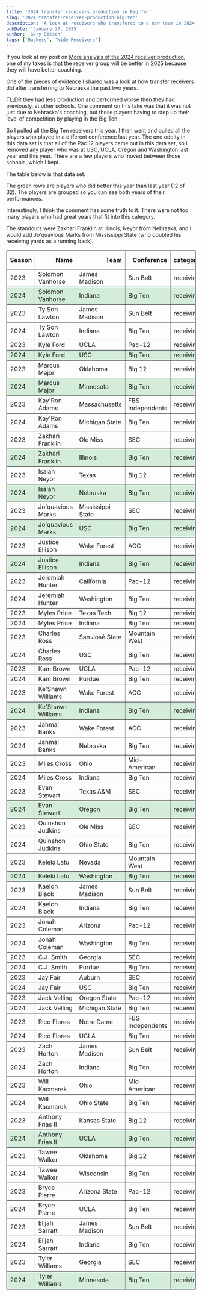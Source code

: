 ```yaml
---
title: '2024 transfer receivers production in Big Ten'
slug: '2024-transfer-receiver-production-big-ten'
description: 'A look at receivers who transfered to a new team in 2024 and play in the Big Ten. Trying to answer the question, how many receivers had better production after they transfered. '
pubDate: 'January 27, 2025'
author: 'Gary Ditsch'
tags: ['Huskers', 'Wide Receivers']
---
```


If you look at my post on [More analysis of the 2024 receiver production](/blog/more-analysis-2024-receiver-production), one of my takes is that the receiver group will be better in 2025 because they will have better coaching. 

One of the pieces of evidence I shared was a look at how transfer receivers did after transferring to Nebraska the past two years.

TL;DR they had less production and performed worse then they had previously, at other schools. One comment on this take was that it was not just due to Nebraska's coaching, but those players having to step up their level of competition by playing in the Big Ten.

So I pulled all the Big Ten receivers this year. I then went and pulled all the players who played in a different conference last year. The one oddity in this data set is that all of the Pac 12 players came out in this data set, so I removed any player who was at USC, UCLA, Oregon and Washington last year and this year. There are a few players who moved between those schools, which I kept. 

The table below is that data set. 

The green rows are players who did better this year than last year (12 of 32). The players are grouped so you can see both years of their performances. 

Interestingly, I think the comment has some truth to it. There were not too many players who had great years that fit into this category. 

The standouts were Zakhari Franklin at Illinois, Neyor from Nebraska, and I would add Jo'quavious Marks from Mississippi State (who doubled his receiving yards as a running back).

<table border="1" class="dataframe">
  <thead>
    <tr style="text-align: right;">
      <th>Season</th>
      <th>player_id</th>
      <th>Name</th>
      <th>Team</th>
      <th>Conference</th>
      <th>category</th>
      <th>stat_type</th>
      <th>Receiving Yards</th>
      <th>Player Number</th>
      <th>Unnamed: 9</th>
    </tr>
  </thead>
  <tbody>
    <tr>
      <td>2023</td>
      <td>4366640</td>
      <td>Solomon Vanhorse</td>
      <td>James Madison</td>
      <td>Sun Belt</td>
      <td>receiving</td>
      <td>YDS</td>
      <td>7</td>
      <td>1</td>
      <td>NaN</td>
    </tr>
    <tr style="background-color: #d4edda;">
      <td>2024</td>
      <td>4366640</td>
      <td>Solomon Vanhorse</td>
      <td>Indiana</td>
      <td>Big Ten</td>
      <td>receiving</td>
      <td>YDS</td>
      <td>14</td>
      <td>1</td>
      <td>x</td>
    </tr>
    <tr>
      <td>2023</td>
      <td>4367069</td>
      <td>Ty Son Lawton</td>
      <td>James Madison</td>
      <td>Sun Belt</td>
      <td>receiving</td>
      <td>YDS</td>
      <td>174</td>
      <td>2</td>
      <td>NaN</td>
    </tr>
    <tr>
      <td>2024</td>
      <td>4367069</td>
      <td>Ty Son Lawton</td>
      <td>Indiana</td>
      <td>Big Ten</td>
      <td>receiving</td>
      <td>YDS</td>
      <td>114</td>
      <td>2</td>
      <td>NaN</td>
    </tr>
    <tr>
      <td>2023</td>
      <td>4426357</td>
      <td>Kyle Ford</td>
      <td>UCLA</td>
      <td>Pac-12</td>
      <td>receiving</td>
      <td>YDS</td>
      <td>203</td>
      <td>3</td>
      <td>NaN</td>
    </tr>
    <tr style="background-color: #d4edda;">
      <td>2024</td>
      <td>4426357</td>
      <td>Kyle Ford</td>
      <td>USC</td>
      <td>Big Ten</td>
      <td>receiving</td>
      <td>YDS</td>
      <td>258</td>
      <td>3</td>
      <td>x</td>
    </tr>
    <tr>
      <td>2023</td>
      <td>4426484</td>
      <td>Marcus Major</td>
      <td>Oklahoma</td>
      <td>Big 12</td>
      <td>receiving</td>
      <td>YDS</td>
      <td>75</td>
      <td>4</td>
      <td>NaN</td>
    </tr>
    <tr style="background-color: #d4edda;">
      <td>2024</td>
      <td>4426484</td>
      <td>Marcus Major</td>
      <td>Minnesota</td>
      <td>Big Ten</td>
      <td>receiving</td>
      <td>YDS</td>
      <td>144</td>
      <td>4</td>
      <td>x</td>
    </tr>
    <tr>
      <td>2023</td>
      <td>4426530</td>
      <td>Kay'Ron Adams</td>
      <td>Massachusetts</td>
      <td>FBS Independents</td>
      <td>receiving</td>
      <td>YDS</td>
      <td>118</td>
      <td>5</td>
      <td>NaN</td>
    </tr>
    <tr>
      <td>2024</td>
      <td>4426530</td>
      <td>Kay'Ron Adams</td>
      <td>Michigan State</td>
      <td>Big Ten</td>
      <td>receiving</td>
      <td>YDS</td>
      <td>85</td>
      <td>5</td>
      <td>NaN</td>
    </tr>
    <tr>
      <td>2023</td>
      <td>4427225</td>
      <td>Zakhari Franklin</td>
      <td>Ole Miss</td>
      <td>SEC</td>
      <td>receiving</td>
      <td>YDS</td>
      <td>38</td>
      <td>6</td>
      <td>NaN</td>
    </tr>
    <tr style="background-color: #d4edda;">
      <td>2024</td>
      <td>4427225</td>
      <td>Zakhari Franklin</td>
      <td>Illinois</td>
      <td>Big Ten</td>
      <td>receiving</td>
      <td>YDS</td>
      <td>619</td>
      <td>6</td>
      <td>x</td>
    </tr>
    <tr>
      <td>2023</td>
      <td>4428116</td>
      <td>Isaiah Neyor</td>
      <td>Texas</td>
      <td>Big 12</td>
      <td>receiving</td>
      <td>YDS</td>
      <td>14</td>
      <td>7</td>
      <td>NaN</td>
    </tr>
    <tr style="background-color: #d4edda;">
      <td>2024</td>
      <td>4428116</td>
      <td>Isaiah Neyor</td>
      <td>Nebraska</td>
      <td>Big Ten</td>
      <td>receiving</td>
      <td>YDS</td>
      <td>455</td>
      <td>7</td>
      <td>x</td>
    </tr>
    <tr>
      <td>2023</td>
      <td>4429059</td>
      <td>Jo'quavious Marks</td>
      <td>Mississippi State</td>
      <td>SEC</td>
      <td>receiving</td>
      <td>YDS</td>
      <td>167</td>
      <td>8</td>
      <td>NaN</td>
    </tr>
    <tr style="background-color: #d4edda;">
      <td>2024</td>
      <td>4429059</td>
      <td>Jo'quavious Marks</td>
      <td>USC</td>
      <td>Big Ten</td>
      <td>receiving</td>
      <td>YDS</td>
      <td>321</td>
      <td>8</td>
      <td>x</td>
    </tr>
    <tr>
      <td>2023</td>
      <td>4429618</td>
      <td>Justice Ellison</td>
      <td>Wake Forest</td>
      <td>ACC</td>
      <td>receiving</td>
      <td>YDS</td>
      <td>61</td>
      <td>9</td>
      <td>NaN</td>
    </tr>
    <tr style="background-color: #d4edda;">
      <td>2024</td>
      <td>4429618</td>
      <td>Justice Ellison</td>
      <td>Indiana</td>
      <td>Big Ten</td>
      <td>receiving</td>
      <td>YDS</td>
      <td>84</td>
      <td>9</td>
      <td>x</td>
    </tr>
    <tr>
      <td>2023</td>
      <td>4429963</td>
      <td>Jeremiah Hunter</td>
      <td>California</td>
      <td>Pac-12</td>
      <td>receiving</td>
      <td>YDS</td>
      <td>675</td>
      <td>10</td>
      <td>NaN</td>
    </tr>
    <tr>
      <td>2024</td>
      <td>4429963</td>
      <td>Jeremiah Hunter</td>
      <td>Washington</td>
      <td>Big Ten</td>
      <td>receiving</td>
      <td>YDS</td>
      <td>412</td>
      <td>10</td>
      <td>NaN</td>
    </tr>
    <tr>
      <td>2023</td>
      <td>4430656</td>
      <td>Myles Price</td>
      <td>Texas Tech</td>
      <td>Big 12</td>
      <td>receiving</td>
      <td>YDS</td>
      <td>410</td>
      <td>11</td>
      <td>NaN</td>
    </tr>
    <tr>
      <td>2024</td>
      <td>4430656</td>
      <td>Myles Price</td>
      <td>Indiana</td>
      <td>Big Ten</td>
      <td>receiving</td>
      <td>YDS</td>
      <td>410</td>
      <td>11</td>
      <td>NaN</td>
    </tr>
    <tr>
      <td>2023</td>
      <td>4569086</td>
      <td>Charles Ross</td>
      <td>San José State</td>
      <td>Mountain West</td>
      <td>receiving</td>
      <td>YDS</td>
      <td>300</td>
      <td>12</td>
      <td>NaN</td>
    </tr>
    <tr>
      <td>2024</td>
      <td>4569086</td>
      <td>Charles Ross</td>
      <td>USC</td>
      <td>Big Ten</td>
      <td>receiving</td>
      <td>YDS</td>
      <td>11</td>
      <td>12</td>
      <td>NaN</td>
    </tr>
    <tr>
      <td>2023</td>
      <td>4570683</td>
      <td>Kam Brown</td>
      <td>UCLA</td>
      <td>Pac-12</td>
      <td>receiving</td>
      <td>YDS</td>
      <td>163</td>
      <td>13</td>
      <td>NaN</td>
    </tr>
    <tr>
      <td>2024</td>
      <td>4570683</td>
      <td>Kam Brown</td>
      <td>Purdue</td>
      <td>Big Ten</td>
      <td>receiving</td>
      <td>YDS</td>
      <td>87</td>
      <td>13</td>
      <td>NaN</td>
    </tr>
    <tr>
      <td>2023</td>
      <td>4570738</td>
      <td>Ke'Shawn Williams</td>
      <td>Wake Forest</td>
      <td>ACC</td>
      <td>receiving</td>
      <td>YDS</td>
      <td>384</td>
      <td>14</td>
      <td>NaN</td>
    </tr>
    <tr style="background-color: #d4edda;">
      <td>2024</td>
      <td>4570738</td>
      <td>Ke'Shawn Williams</td>
      <td>Indiana</td>
      <td>Big Ten</td>
      <td>receiving</td>
      <td>YDS</td>
      <td>403</td>
      <td>14</td>
      <td>x</td>
    </tr>
    <tr>
      <td>2023</td>
      <td>4571935</td>
      <td>Jahmal Banks</td>
      <td>Wake Forest</td>
      <td>ACC</td>
      <td>receiving</td>
      <td>YDS</td>
      <td>653</td>
      <td>15</td>
      <td>NaN</td>
    </tr>
    <tr>
      <td>2024</td>
      <td>4571935</td>
      <td>Jahmal Banks</td>
      <td>Nebraska</td>
      <td>Big Ten</td>
      <td>receiving</td>
      <td>YDS</td>
      <td>508</td>
      <td>15</td>
      <td>NaN</td>
    </tr>
    <tr>
      <td>2023</td>
      <td>4685230</td>
      <td>Miles Cross</td>
      <td>Ohio</td>
      <td>Mid-American</td>
      <td>receiving</td>
      <td>YDS</td>
      <td>599</td>
      <td>16</td>
      <td>NaN</td>
    </tr>
    <tr>
      <td>2024</td>
      <td>4685230</td>
      <td>Miles Cross</td>
      <td>Indiana</td>
      <td>Big Ten</td>
      <td>receiving</td>
      <td>YDS</td>
      <td>323</td>
      <td>16</td>
      <td>NaN</td>
    </tr>
    <tr>
      <td>2023</td>
      <td>4685565</td>
      <td>Evan Stewart</td>
      <td>Texas A&M</td>
      <td>SEC</td>
      <td>receiving</td>
      <td>YDS</td>
      <td>514</td>
      <td>17</td>
      <td>NaN</td>
    </tr>
    <tr style="background-color: #d4edda;">
      <td>2024</td>
      <td>4685565</td>
      <td>Evan Stewart</td>
      <td>Oregon</td>
      <td>Big Ten</td>
      <td>receiving</td>
      <td>YDS</td>
      <td>613</td>
      <td>17</td>
      <td>x</td>
    </tr>
    <tr>
      <td>2023</td>
      <td>4685702</td>
      <td>Quinshon Judkins</td>
      <td>Ole Miss</td>
      <td>SEC</td>
      <td>receiving</td>
      <td>YDS</td>
      <td>135</td>
      <td>18</td>
      <td>NaN</td>
    </tr>
    <tr>
      <td>2024</td>
      <td>4685702</td>
      <td>Quinshon Judkins</td>
      <td>Ohio State</td>
      <td>Big Ten</td>
      <td>receiving</td>
      <td>YDS</td>
      <td>109</td>
      <td>18</td>
      <td>NaN</td>
    </tr>
    <tr>
      <td>2023</td>
      <td>4688552</td>
      <td>Keleki Latu</td>
      <td>Nevada</td>
      <td>Mountain West</td>
      <td>receiving</td>
      <td>YDS</td>
      <td>179</td>
      <td>19</td>
      <td>NaN</td>
    </tr>
    <tr style="background-color: #d4edda;">
      <td>2024</td>
      <td>4688552</td>
      <td>Keleki Latu</td>
      <td>Washington</td>
      <td>Big Ten</td>
      <td>receiving</td>
      <td>YDS</td>
      <td>342</td>
      <td>19</td>
      <td>x</td>
    </tr>
    <tr>
      <td>2023</td>
      <td>4696044</td>
      <td>Kaelon Black</td>
      <td>James Madison</td>
      <td>Sun Belt</td>
      <td>receiving</td>
      <td>YDS</td>
      <td>204</td>
      <td>20</td>
      <td>NaN</td>
    </tr>
    <tr>
      <td>2024</td>
      <td>4696044</td>
      <td>Kaelon Black</td>
      <td>Indiana</td>
      <td>Big Ten</td>
      <td>receiving</td>
      <td>YDS</td>
      <td>6</td>
      <td>20</td>
      <td>NaN</td>
    </tr>
    <tr>
      <td>2023</td>
      <td>4702555</td>
      <td>Jonah Coleman</td>
      <td>Arizona</td>
      <td>Pac-12</td>
      <td>receiving</td>
      <td>YDS</td>
      <td>282</td>
      <td>21</td>
      <td>NaN</td>
    </tr>
    <tr>
      <td>2024</td>
      <td>4702555</td>
      <td>Jonah Coleman</td>
      <td>Washington</td>
      <td>Big Ten</td>
      <td>receiving</td>
      <td>YDS</td>
      <td>170</td>
      <td>21</td>
      <td>NaN</td>
    </tr>
    <tr>
      <td>2023</td>
      <td>4711421</td>
      <td>C.J. Smith</td>
      <td>Georgia</td>
      <td>SEC</td>
      <td>receiving</td>
      <td>YDS</td>
      <td>116</td>
      <td>22</td>
      <td>NaN</td>
    </tr>
    <tr>
      <td>2024</td>
      <td>4711421</td>
      <td>C.J. Smith</td>
      <td>Purdue</td>
      <td>Big Ten</td>
      <td>receiving</td>
      <td>YDS</td>
      <td>69</td>
      <td>22</td>
      <td>NaN</td>
    </tr>
    <tr>
      <td>2023</td>
      <td>4712578</td>
      <td>Jay Fair</td>
      <td>Auburn</td>
      <td>SEC</td>
      <td>receiving</td>
      <td>YDS</td>
      <td>300</td>
      <td>23</td>
      <td>NaN</td>
    </tr>
    <tr>
      <td>2024</td>
      <td>4712578</td>
      <td>Jay Fair</td>
      <td>USC</td>
      <td>Big Ten</td>
      <td>receiving</td>
      <td>YDS</td>
      <td>78</td>
      <td>23</td>
      <td>NaN</td>
    </tr>
    <tr>
      <td>2023</td>
      <td>4832827</td>
      <td>Jack Velling</td>
      <td>Oregon State</td>
      <td>Pac-12</td>
      <td>receiving</td>
      <td>YDS</td>
      <td>438</td>
      <td>24</td>
      <td>NaN</td>
    </tr>
    <tr>
      <td>2024</td>
      <td>4832827</td>
      <td>Jack Velling</td>
      <td>Michigan State</td>
      <td>Big Ten</td>
      <td>receiving</td>
      <td>YDS</td>
      <td>411</td>
      <td>24</td>
      <td>NaN</td>
    </tr>
    <tr>
      <td>2023</td>
      <td>4870713</td>
      <td>Rico Flores</td>
      <td>Notre Dame</td>
      <td>FBS Independents</td>
      <td>receiving</td>
      <td>YDS</td>
      <td>392</td>
      <td>25</td>
      <td>NaN</td>
    </tr>
    <tr>
      <td>2024</td>
      <td>4870713</td>
      <td>Rico Flores</td>
      <td>UCLA</td>
      <td>Big Ten</td>
      <td>receiving</td>
      <td>YDS</td>
      <td>187</td>
      <td>25</td>
      <td>NaN</td>
    </tr>
    <tr>
      <td>2023</td>
      <td>4877824</td>
      <td>Zach Horton</td>
      <td>James Madison</td>
      <td>Sun Belt</td>
      <td>receiving</td>
      <td>YDS</td>
      <td>266</td>
      <td>26</td>
      <td>NaN</td>
    </tr>
    <tr>
      <td>2024</td>
      <td>4877824</td>
      <td>Zach Horton</td>
      <td>Indiana</td>
      <td>Big Ten</td>
      <td>receiving</td>
      <td>YDS</td>
      <td>182</td>
      <td>26</td>
      <td>NaN</td>
    </tr>
    <tr>
      <td>2023</td>
      <td>4880236</td>
      <td>Will Kacmarek</td>
      <td>Ohio</td>
      <td>Mid-American</td>
      <td>receiving</td>
      <td>YDS</td>
      <td>243</td>
      <td>27</td>
      <td>NaN</td>
    </tr>
    <tr>
      <td>2024</td>
      <td>4880236</td>
      <td>Will Kacmarek</td>
      <td>Ohio State</td>
      <td>Big Ten</td>
      <td>receiving</td>
      <td>YDS</td>
      <td>58</td>
      <td>27</td>
      <td>NaN</td>
    </tr>
    <tr>
      <td>2023</td>
      <td>5081907</td>
      <td>Anthony Frias II</td>
      <td>Kansas State</td>
      <td>Big 12</td>
      <td>receiving</td>
      <td>YDS</td>
      <td>5</td>
      <td>28</td>
      <td>NaN</td>
    </tr>
    <tr style="background-color: #d4edda;">
      <td>2024</td>
      <td>5081907</td>
      <td>Anthony Frias II</td>
      <td>UCLA</td>
      <td>Big Ten</td>
      <td>receiving</td>
      <td>YDS</td>
      <td>18</td>
      <td>28</td>
      <td>x</td>
    </tr>
    <tr>
      <td>2023</td>
      <td>5081926</td>
      <td>Tawee Walker</td>
      <td>Oklahoma</td>
      <td>Big 12</td>
      <td>receiving</td>
      <td>YDS</td>
      <td>69</td>
      <td>29</td>
      <td>NaN</td>
    </tr>
    <tr>
      <td>2024</td>
      <td>5081926</td>
      <td>Tawee Walker</td>
      <td>Wisconsin</td>
      <td>Big Ten</td>
      <td>receiving</td>
      <td>YDS</td>
      <td>21</td>
      <td>29</td>
      <td>NaN</td>
    </tr>
    <tr>
      <td>2023</td>
      <td>5082648</td>
      <td>Bryce Pierre</td>
      <td>Arizona State</td>
      <td>Pac-12</td>
      <td>receiving</td>
      <td>YDS</td>
      <td>139</td>
      <td>30</td>
      <td>NaN</td>
    </tr>
    <tr>
      <td>2024</td>
      <td>5082648</td>
      <td>Bryce Pierre</td>
      <td>UCLA</td>
      <td>Big Ten</td>
      <td>receiving</td>
      <td>YDS</td>
      <td>94</td>
      <td>30</td>
      <td>NaN</td>
    </tr>
    <tr>
      <td>2023</td>
      <td>5088338</td>
      <td>Elijah Sarratt</td>
      <td>James Madison</td>
      <td>Sun Belt</td>
      <td>receiving</td>
      <td>YDS</td>
      <td>1076</td>
      <td>31</td>
      <td>NaN</td>
    </tr>
    <tr>
      <td>2024</td>
      <td>5088338</td>
      <td>Elijah Sarratt</td>
      <td>Indiana</td>
      <td>Big Ten</td>
      <td>receiving</td>
      <td>YDS</td>
      <td>890</td>
      <td>31</td>
      <td>NaN</td>
    </tr>
    <tr>
      <td>2023</td>
      <td>5150377</td>
      <td>Tyler Williams</td>
      <td>Georgia</td>
      <td>SEC</td>
      <td>receiving</td>
      <td>YDS</td>
      <td>4</td>
      <td>32</td>
      <td>NaN</td>
    </tr>
    <tr style="background-color: #d4edda;">
      <td>2024</td>
      <td>5150377</td>
      <td>Tyler Williams</td>
      <td>Minnesota</td>
      <td>Big Ten</td>
      <td>receiving</td>
      <td>YDS</td>
      <td>8</td>
      <td>32</td>
      <td>x</td>
    </tr>
  </tbody>
</table>

<style>
  table th:nth-child(2),
  table td:nth-child(2), /* Hides player_id */
  table th:nth-child(7),
  table td:nth-child(7), /* Hides stat_type */
  table th:nth-child(10),
  table td:nth-child(10) /* Hides Unnamed: 9 */ {
    display: none;
  }
</style>